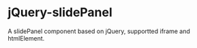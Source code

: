 jQuery-slidePanel
=================

A slidePanel component based on jQuery, supportted iframe and htmlElement.